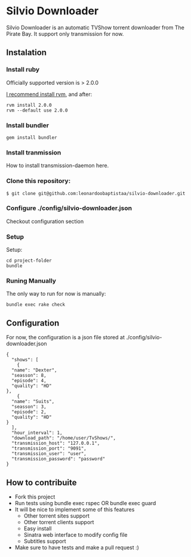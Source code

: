 Silvio Downloader
=================

Silvio Downloader is an automatic TVShow torrent downloader from The Pirate Bay.
It support only transmission for now.

Instalation
-----------

### Install ruby

Officially supported version is > 2.0.0

[I recommend install rvm](https://rvm.io/rvm/install), and after:

```
rvm install 2.0.0
rvm --default use 2.0.0
```

### Install bundler

```
gem install bundler
```

### Install tranmission

How to install transmission-daemon here.

### Clone this repository:

```
$ git clone git@github.com:leonardoobaptistaa/silvio-downloader.git 
```

### Configure ./config/silvio-downloader.json

Checkout configuration section

### Setup

Setup:

```
cd project-folder
bundle
```

### Runing Manually

The only way to run for now is manually:

```
bundle exec rake check
```

Configuration
-------------

For now, the configuration is a json file stored at ./config/silvio-downloader.json

```
{
  "shows": [
    {
  "name": "Dexter",
  "seasson": 8,
  "episode": 4,
  "quality": "HD"
},
    {
  "name": "Suits",
  "seasson": 3,
  "episode": 2,
  "quality": "HD"
}
  ],
  "hour_interval": 1,
  "download_path": "/home/user/TvShows/",
  "transmission_host": "127.0.0.1",
  "transmission_port": "9091",
  "transmission_user": "user",
  "transmission_password": "password"
}
```

How to contribuite
------------------

* Fork this project
* Run tests using bundle exec rspec OR bundle exec guard
* It will be nice to implement some of this features
  * Other torrent sites support
  * Other torrent clients support
  * Easy install
  * Sinatra web interface to modify config file
  * Subtitles support
* Make sure to have tests and make a pull request :)